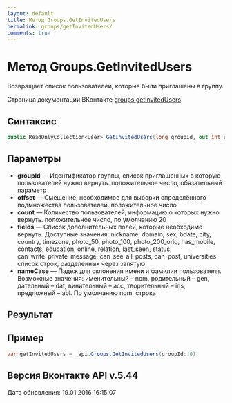 ```yaml
---
layout: default
title: Метод Groups.GetInvitedUsers
permalink: groups/getInvitedUsers/
comments: true
---
```

# Метод Groups.GetInvitedUsers
Возвращает список пользователей, которые были приглашены в группу.

Страница документации ВКонтакте [groups.getInvitedUsers](https://vk.com/dev/groups.getInvitedUsers).

## Синтаксис
``` csharp
public ReadOnlyCollection<User> GetInvitedUsers(long groupId, out int userCount, long? offset = null, long? count = null, UsersFields fields = null, NameCase nameCase = null)
```

## Параметры
+ **groupId** — Идентификатор группы, список приглашенных в которую пользователей нужно вернуть. положительное число, обязательный параметр
+ **offset** — Смещение, необходимое для выборки определённого подмножества пользователей. положительное число
+ **count** — Количество пользователей, информацию о которых нужно вернуть. положительное число, по умолчанию 20
+ **fields** — Список дополнительных полей, которые необходимо вернуть. 
Доступные значения: nickname, domain, sex, bdate, city, country, timezone, photo_50, photo_100, photo_200_orig, has_mobile, contacts, education, online, relation, last_seen, status, can_write_private_message, can_see_all_posts, can_post, universities список строк, разделенных через запятую
+ **nameCase** — Падеж для склонения имени и фамилии пользователя. Возможные значения: именительный – nom, родительный – gen, дательный – dat, винительный – acc, творительный – ins, предложный – abl. По умолчанию nom. строка

## Результат


## Пример
``` csharp
var getInvitedUsers = _api.Groups.GetInvitedUsers(groupId: 0);
```

## Версия Вконтакте API v.5.44
Дата обновления: 19.01.2016 16:15:07
